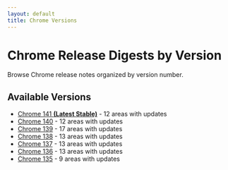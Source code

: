 ```yaml
---
layout: default
title: Chrome Versions
---
```


# Chrome Release Digests by Version

Browse Chrome release notes organized by version number.

## Available Versions

- [Chrome 141 **(Latest Stable)**](./chrome-141/index.html) - 12 areas with updates
- [Chrome 140](./chrome-140/index.html) - 12 areas with updates
- [Chrome 139](./chrome-139/index.html) - 17 areas with updates
- [Chrome 138](./chrome-138/index.html) - 13 areas with updates
- [Chrome 137](./chrome-137/index.html) - 13 areas with updates
- [Chrome 136](./chrome-136/index.html) - 13 areas with updates
- [Chrome 135](./chrome-135/index.html) - 9 areas with updates
